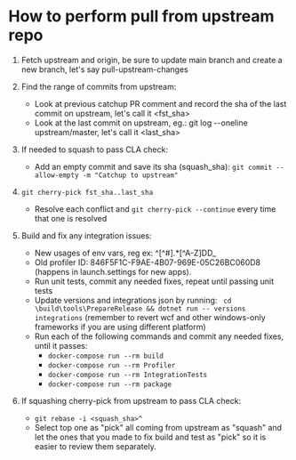 # How to perform pull from upstream repo

1. Fetch upstream and origin, be sure to update main branch and create a new branch, let's say pull-upstream-changes
2. Find the range of commits from upstream:
    * Look at previous catchup PR comment and record the sha of the last commit on upstream, let's call it <fst_sha>
    * Look at the last commit on upstream, eg.: git log --oneline upstream/master, let's call it <last_sha>
3. If needed to squash to pass CLA check:
    * Add an empty commit and save its sha (squash_sha): `git commit --allow-empty -m "Catchup to upstream"`
4. `git cherry-pick fst_sha..last_sha`
    * Resolve each conflict and `git cherry-pick --continue` every time that one is resolved
5. Build and fix any integration issues:
    * New usages of env vars, reg ex: ^[^#].*[^A-Z]DD_
    * Old profiler ID: 846F5F1C-F9AE-4B07-969E-05C26BC060D8 (happens in launch.settings for new apps).
    * Run unit tests, commit any needed fixes, repeat until passing unit tests
    * Update versions and integrations json by running: ` cd \build\tools\PrepareRelease && dotnet run -- versions integrations` (remember to revert wcf and other windows-only frameworks if you are using different platform)
    * Run each of the following commands and commit any needed fixes, until it passes:
       - `docker-compose run --rm build`
       - `docker-compose run --rm Profiler`
       - `docker-compose run --rm IntegrationTests`
       - `docker-compose run --rm package`

6. If squashing cherry-pick from upstream to pass CLA check:
    * `git rebase -i <squash_sha>^`
    * Select top one as "pick" all coming from upstream as "squash" and let the ones that you made to fix build and test as "pick" so it is easier to review them separately.
